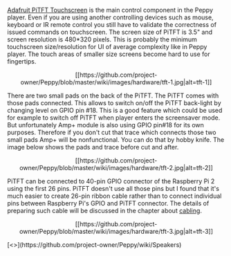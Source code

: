 [Adafruit PiTFT Touchscreen](https://www.adafruit.com/products/2097) is the main control component in the Peppy player. Even if you are using another controlling devices such as mouse, keyboard or IR remote control you still have to validate the correctness of issued commands on touchscreen. The screen size of PiTFT is 3.5" and screen resolution is 480*320 pixels. This is probably the minimum touchscreen size/resolution for UI of average complexity like in Peppy player. The touch areas of smaller size screens become hard to use for fingertips.

<p align="center">
[[https://github.com/project-owner/Peppy/blob/master/wiki/images/hardware/tft-1.jpg|alt=tft-1]]
</p>

There are two small pads on the back of the PiTFT. The PiTFT comes with those pads connected. This allows to switch on/off the PiTFT back-light by changing level on GPIO pin #18. This is a good feature which could be used for example to switch off PiTFT when player enters the screensaver mode. But unfortunately Amp+ module is also using GPIO pin#18 for its own purposes. Therefore if you don't cut that trace which connects those two small pads Amp+ will be nonfunctional. You can do that by hobby knife. The image below shows the pads and trace before cut and after.

<p align="center">
[[https://github.com/project-owner/Peppy/blob/master/wiki/images/hardware/tft-2.jpg|alt=tft-2]]
</p>

PiTFT can be connected to 40-pin GPIO connector of the Raspberry Pi 2 using the first 26 pins. PiTFT doesn't use all those pins but I found that it's much easier to create 26-pin ribbon cable rather than to connect individual pins between Raspberry Pi's GPIO and PiTFT connector. The details of preparing such cable will be discussed in the chapter about [cabling](https://github.com/project-owner/Peppy/wiki/Cabling).

<p align="center">
[[https://github.com/project-owner/Peppy/blob/master/wiki/images/hardware/tft-3.jpg|alt=tft-3]]
</p>
[<<Previous](https://github.com/project-owner/Peppy/wiki/Amplifier) | [Next>>](https://github.com/project-owner/Peppy/wiki/Speakers)